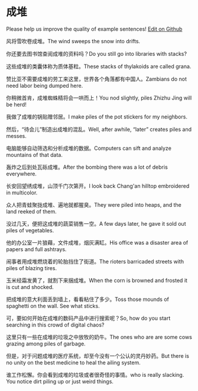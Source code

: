# 成堆

Please help us improve the quality of example sentences! [Edit on Github](https://github.com/jiyushe/jiyu-example-sentence-source/blob/main/chinese/chengdui.md)

<p><span class="chinese">风将雪吹卷成堆。</span><span class="english">The wind sweeps the snow into drifts.</span></p>

<p><span class="chinese">你还要去图书馆查阅成堆的资料吗？</span><span class="english">Do you still go into libraries with stacks?</span></p>

<p><span class="chinese">这些成堆的类囊体称为质体基粒。</span><span class="english">These stacks of thylakoids are called grana.</span></p>

<p><span class="chinese">赞比亚不需要成堆的劳工来这里，世界各个角落都有中国人。</span><span class="english">Zambians do not need labor being dumped here.</span></p>

<p><span class="chinese">你稍微首肯，成堆蜘蛛精将会一哄而上！</span><span class="english">You nod slightly, piles Zhizhu Jing will be herd!</span></p>

<p><span class="chinese">我做了成堆的锅贴赠邻居。</span><span class="english">I make piles of the pot stickers for my neighbors.</span></p>

<p><span class="chinese">然后，“待会儿”制造出成堆的混乱。</span><span class="english">Well, after awhile, “later” creates piles and messes.</span></p>

<p><span class="chinese">电脑能够自动筛选和分析成堆的数据。</span><span class="english">Computers can sift and analyze mountains of that data.</span></p>

<p><span class="chinese">轰炸之后到处瓦砾成堆。</span><span class="english">After the bombing there was a lot of debris everywhere.</span></p>

<p><span class="chinese">长安回望绣成堆，山顶千门次第开。</span><span class="english">I look back Chang'an hilltop embroidered in multicolor.</span></p>

<p><span class="chinese">众人把青蛙聚拢成堆、遍地就都腥臭。</span><span class="english">They were piled into heaps, and the land reeked of them.</span></p>

<p><span class="chinese">没过几天，便把这成堆的蔬菜销售一空。</span><span class="english">A few days later, he gave it sold out piles of vegetables.</span></p>

<p><span class="chinese">他的办公室一片狼藉，文件成堆，烟灰满缸。</span><span class="english">His office was a disaster area of papers and full ashtrays.</span></p>

<p><span class="chinese">闹事者用成堆燃烧着的轮胎挡住了街道。</span><span class="english">The rioters barricaded streets with piles of blazing tires.</span></p>

<p><span class="chinese">玉米经霜发黄了，就割下来捆成堆。</span><span class="english">When the corn is browned and frosted it is cut and shocked.</span></p>

<p><span class="chinese">把成堆的意大利面丢到墙上，看看粘住了多少。</span><span class="english">Toss those mounds of spaghetti on the wall. See what sticks.</span></p>

<p><span class="chinese">可，要如何开始在成堆的数码产品中进行搜索呢？</span><span class="english">So, how do you start searching in this crowd of digital chaos?</span></p>

<p><span class="chinese">这里只有一些在成堆的垃圾之中放牧的奶牛。</span><span class="english">The ones who are are some cows grazing among piles of garbage.</span></p>

<p><span class="chinese">但是，对于问题成堆的医疗系统，却至今没有一个公认的灵丹妙药。</span><span class="english">But there is no unity on the best medicine to heal the ailing system.</span></p>

<p><span class="chinese">谁工作松懈。你会看到成堆的垃圾或者很奇怪的事情。</span><span class="english">who is really slacking. You notice dirt piling up or just weird things.</span></p>

